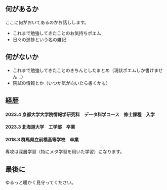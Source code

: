 
## 何があるか
ここに何がおいてあるのかお話しします。
- これまで勉強してきたことのお気持ちポエム
- 日々の進捗という名の雑記

## 何がないか
- これまで勉強してきたことのきちんとしたまとめ（現状ポエムしか書けません...）
- 院試の情報とか（いつか気が向いたら書くかも）

## 経歴
#### 2023.4 京都大学大学院情報学研究科　データ科学コース　修士課程　入学
#### 2023.3 北海道大学　工学部　卒業
#### 2018.3 群馬県立前橋高等学校　卒業
専攻は深層学習（特にメタ学習を用いた学習）になります。

## 最後に
ゆるっと暖かく見守ってください。
